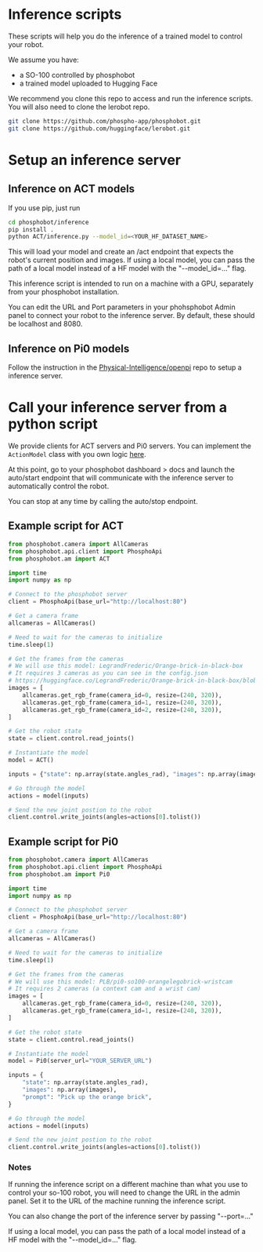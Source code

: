 # Inference scripts

These scripts will help you do the inference of a trained model to control your robot.

We assume you have:

- a SO-100 controlled by phosphobot
- a trained model uploaded to Hugging Face

We recommend you clone this repo to access and run the inference scripts.
You will also need to clone the lerobot repo.

```bash
git clone https://github.com/phospho-app/phosphobot.git
git clone https://github.com/huggingface/lerobot.git
```

# Setup an inference server

## Inference on ACT models

If you use pip, just run

```bash
cd phosphobot/inference
pip install .
python ACT/inference.py --model_id=<YOUR_HF_DATASET_NAME>
```

This will load your model and create an /act endpoint that expects the robot's current position and images. If using a local model, you can pass the path of a local model instead of a HF model with the "--model_id=..." flag.

This inference script is intended to run on a machine with a GPU, separately from your phosphobot installation.

You can edit the URL and Port parameters in your phohsphobot Admin panel to connect your robot to the inference server. By default, these should be localhost and 8080.

## Inference on Pi0 models

Follow the instruction in the [Physical-Intelligence/openpi](https://github.com/Physical-Intelligence/openpi) repo to setup a inference server.

# Call your inference server from a python script

We provide clients for ACT servers and Pi0 servers.
You can implement the `ActionModel` class with you own logic [here](phosphobot/am/models.py).

At this point, go to your phosphobot dashboard > docs and launch the auto/start endpoint that will communicate with the inference server to automatically control the robot.

You can stop at any time by calling the auto/stop endpoint.

## Example script for ACT

```python
from phosphobot.camera import AllCameras
from phosphobot.api.client import PhosphoApi
from phosphobot.am import ACT

import time
import numpy as np

# Connect to the phosphobot server
client = PhosphoApi(base_url="http://localhost:80")

# Get a camera frame
allcameras = AllCameras()

# Need to wait for the cameras to initialize
time.sleep(1)

# Get the frames from the cameras
# We will use this model: LegrandFrederic/Orange-brick-in-black-box
# It requires 3 cameras as you can see in the config.json
# https://huggingface.co/LegrandFrederic/Orange-brick-in-black-box/blob/main/config.json
images = [
    allcameras.get_rgb_frame(camera_id=0, resize=(240, 320)),
    allcameras.get_rgb_frame(camera_id=1, resize=(240, 320)),
    allcameras.get_rgb_frame(camera_id=2, resize=(240, 320)),
]

# Get the robot state
state = client.control.read_joints()

# Instantiate the model
model = ACT()

inputs = {"state": np.array(state.angles_rad), "images": np.array(images)}

# Go through the model
actions = model(inputs)

# Send the new joint postion to the robot
client.control.write_joints(angles=actions[0].tolist())
```

## Example script for Pi0

```python
from phosphobot.camera import AllCameras
from phosphobot.api.client import PhosphoApi
from phosphobot.am import Pi0

import time
import numpy as np

# Connect to the phosphobot server
client = PhosphoApi(base_url="http://localhost:80")

# Get a camera frame
allcameras = AllCameras()

# Need to wait for the cameras to initialize
time.sleep(1)

# Get the frames from the cameras
# We will use this model: PLB/pi0-so100-orangelegobrick-wristcam
# It requires 2 cameras (a context cam and a wrist cam)
images = [
    allcameras.get_rgb_frame(camera_id=0, resize=(240, 320)),
    allcameras.get_rgb_frame(camera_id=1, resize=(240, 320)),
]

# Get the robot state
state = client.control.read_joints()

# Instantiate the model
model = Pi0(server_url="YOUR_SERVER_URL")

inputs = {
    "state": np.array(state.angles_rad),
    "images": np.array(images),
    "prompt": "Pick up the orange brick",
}

# Go through the model
actions = model(inputs)

# Send the new joint postion to the robot
client.control.write_joints(angles=actions[0].tolist())
```

### Notes

If running the inference script on a different machine than what you use to control your so-100 robot, you will need to change the URL in the admin panel. Set it to the URL of the machine running the inference script.

You can also change the port of the inference server by passing "--port=..."

If using a local model, you can pass the path of a local model instead of a HF model with the "--model_id=..." flag.
